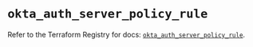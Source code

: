 # `okta_auth_server_policy_rule`

Refer to the Terraform Registry for docs: [`okta_auth_server_policy_rule`](https://registry.terraform.io/providers/okta/okta/4.9.0/docs/resources/auth_server_policy_rule).
